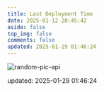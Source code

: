```yaml
---
title: Last Deployment Time
date: 2025-01-12 20:45:42
aside: false
top_img: false
comments: false
updated: 2025-01-29 01:46:24
---
```


![random-pic-api](https://api.dong4j.ink:1024/cover?spm={{spm}})

updated: 2025-01-29 01:46:24